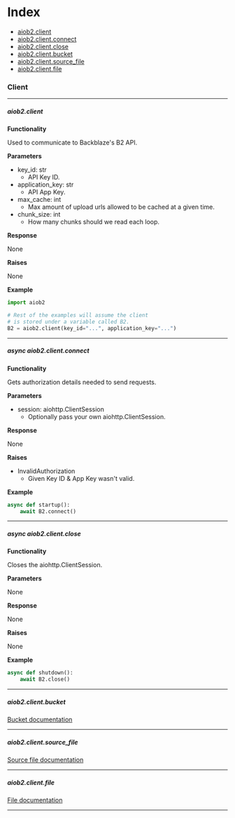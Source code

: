 # Index
- [aiob2.client](#aiob2client)
- [aiob2.client.connect](#async-aiob2clientconnect)
- [aiob2.client.close](#async-aiob2clientclose)
- [aiob2.client.bucket](#aiob2clientbucket)
- [aiob2.client.source_file](#aiob2clientsource_file)
- [aiob2.client.file](#aiob2clientfile)

### Client
___

##### aiob2.client

**Functionality**

Used to communicate to Backblaze's B2 API.


**Parameters**

- key_id: str
    - API Key ID.
- application_key: str
    - API App Key.
- max_cache: int
    - Max amount of upload urls allowed to be cached at a given time.
- chunk_size: int
    - How many chunks should we read each loop.

**Response**

None

**Raises**

None

**Example**

```python
import aiob2

# Rest of the examples will assume the client
# is stored under a variable called B2.
B2 = aiob2.client(key_id="...", application_key="...")
```

___

##### async aiob2.client.connect

**Functionality**

Gets authorization details needed to send requests.


**Parameters**

- session: aiohttp.ClientSession
    - Optionally pass your own aiohttp.ClientSession.

**Response**

None

**Raises**

- InvalidAuthorization
    - Given Key ID & App Key wasn't valid.

**Example**

```python
async def startup():
    await B2.connect()
```

___

##### async aiob2.client.close

**Functionality**

Closes the aiohttp.ClientSession.


**Parameters**

None

**Response**

None

**Raises**

None

**Example**

```python
async def shutdown():
    await B2.close()
```

___

##### aiob2.client.bucket

[Bucket documentation](/docs/bucket.md)

___

##### aiob2.client.source_file

[Source file documentation](/docs/source_file.md)

___

##### aiob2.client.file

[File documentation](/docs/file.md)

___